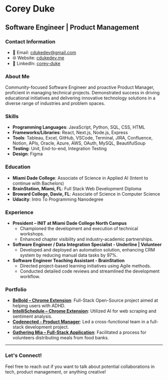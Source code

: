 # Corey Duke

## Software Engineer | Product Management

### Contact Information
- 📧 Email: [cdukedev@gmail.com](mailto:cdukedev@gmail.com)
- 🌐 Website: [cdukedev.me](http://cdukedev.me)
- 🔗 LinkedIn: [corey-duke](https://www.linkedin.com/in/corey-duke)

### About Me
Community-focused Software Engineer and proactive Product Manager, proficient in managing technical projects. Demonstrated success in driving educational initiatives and delivering innovative technology solutions in a diverse range of industries and problem spaces.

### Skills
- **Programming Languages**: JavaScript, Python, SQL, CSS, HTML
- **Frameworks/Libraries**: React, Next.js, Node.js, Express
- **Tools**: Tableau, Excel, GitHub, VSCode, Terminal, JIRA, Confluence, Notion, APIs, Oracle, Azure, AWS, OAuth, MySQL, BeautifulSoup
- **Testing**: Unit, End-to-end, Integration Testing
- **Design**: Figma

### Education
- **Miami Dade College**: Associate of Science in Applied AI (Intent to continue with Bachelors)
- **BrainStation, Miami, FL**: Full Stack Web Development Diploma
- **Broward College, Davie, FL**: Associate of Science in Computer Science
- **Udacity**: Intro To Programming Nanodegree

### Experience
- **President – INIT at Miami Dade College North Campus**
  - Championed the development and execution of technical workshops.
  - Enhanced chapter visibility and industry-academic partnerships.
- **Software Engineer / Data Integration Specialist - Underline | Volunteer**
  - Developed and deployed an automation solution, enhancing CRM system by reducing manual data tasks by 97%.
- **Software Engineer Teaching Assistant - BrainStation**
  - Directed project-based learning initiatives using Agile methods.
  - Conducted detailed code reviews and streamlined the development workflow.

### Portfolio
- **[BeBold – Chrome Extension](#)**: Full-Stack Open-Source project aimed at helping users with ADHD.
- **[IntelliSchedule – Chrome Extension](#)**: Utilized AI for web scraping and sentiment analysis.
- **[Codenected - Product Manager](#)**: Led a cross-functional team in a full-stack development project.
- **[Gathering Mia – Full-Stack Application](#)**: Facilitated a process for volunteers distributing meals from food banks.

---

### Let's Connect!
Feel free to reach out if you want to talk about potential collaborations in tech, product management, or anything creative!



</details>

[website]: gathering-mia.live
[linkedin]: https://www.linkedin.com/in/corey-duke-full-stack-dev/




